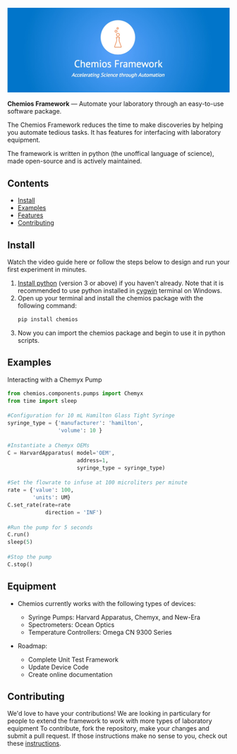 ![Chemios Framework ReadMe Banner](./assets/framework_readme_banner.jpg)

 **Chemios Framework** — Automate your laboratory through an easy-to-use software package.
 
 The Chemios Framework reduces the time to make discoveries by helping you automate tedious tasks. It has features for interfacing with laboratory equipment.

 The framework is written in python (the unoffical language of science), made open-source and is actively maintained. 

## Contents

 - [Install](#installation)
 - [Examples](#examples)
 - [Features](#features)
 - [Contributing](#contributing)


## <a name="installation"></a> Install

Watch the video guide here or follow the steps below to design and run your first experiment in minutes.

1. [Install python](https://www.python.org/downloads/) (version 3 or above) if you haven't already. Note that it is recommended to use python installed in  [cygwin](https://cygwin.com/install.html) terminal on Windows.
2. Open up your terminal and install the chemios package with the following command:
    ```bash
    pip install chemios
    ````
3. Now you can import the chemios package and begin to use it in python scripts.


## <a name="examples"></a> Examples

Interacting with a Chemyx Pump
```python
from chemios.components.pumps import Chemyx
from time import sleep

#Configuration for 10 mL Hamilton Glass Tight Syringe
syringe_type = {'manufacturer': 'hamilton', 
                'volume': 10 }

#Instantiate a Chemyx OEMs
C = HarvardApparatus( model='OEM',
                      address=1,
                      syringe_type = syringe_type)

#Set the flowrate to infuse at 100 microliters per minute
rate = {'value': 100,
        'units': UM}                     
C.set_rate(rate=rate
            direction = 'INF')

#Run the pump for 5 seconds
C.run()
sleep(5)

#Stop the pump
C.stop()
```

## <a name="features"></a> Equipment

- Chemios currently works with the following types of devices:
     * Syringe Pumps: Harvard Apparatus, Chemyx, and New-Era
     * Spectrometers: Ocean Optics 
     * Temperature Controllers: Omega CN 9300 Series

- Roadmap:
     * Complete Unit Test Framework
     * Update Device Code
     * Create online documentation


## <a name="contributing"></a> Contributing

We'd love to have your contributions! We are looking in particulary for people to extend the framework to work with more types of laboratory equipment To contribute, fork the repository, make your changes and submit a pull request. If those instructions make no sense to you, check out these [instructions](https://gist.github.com/Chaser324/ce0505fbed06b947d962).

